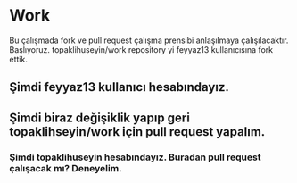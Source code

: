 # Work
Bu çalışmada fork ve pull request çalışma prensibi anlaşılmaya çalışılacaktır. Başlıyoruz. topaklihuseyin/work repository yi 
feyyaz13 kullanıcısına fork ettik. 
## Şimdi feyyaz13 kullanıcı hesabındayız.
## Şimdi biraz değişiklik yapıp geri topaklihseyin/work için pull request yapalım.

### Şimdi topaklihuseyin hesabındayız. Buradan pull request çalışacak mı? Deneyelim. 
